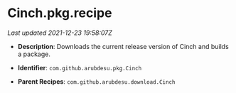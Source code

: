 # Cinch.pkg.recipe

_Last updated 2021-12-23 19:58:07Z_

- **Description**: Downloads the current release version of Cinch and builds a package.

- **Identifier**: `com.github.arubdesu.pkg.Cinch`

- **Parent Recipes**: `com.github.arubdesu.download.Cinch`